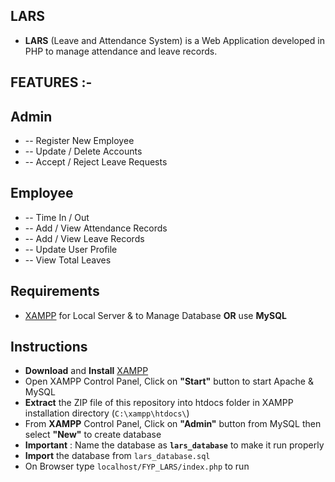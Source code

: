 ## LARS
 
* **LARS** (Leave and Attendance System) is a Web Application developed in PHP to  manage attendance and leave records. 
## FEATURES :-
## Admin
* -- Register New Employee
* -- Update / Delete Accounts
* -- Accept / Reject Leave Requests
## Employee
* -- Time In / Out
* -- Add / View Attendance Records
* -- Add / View Leave Records
* -- Update User Profile
* -- View Total Leaves

## Requirements
* [XAMPP](https://www.apachefriends.org/download.html) for Local Server & to Manage Database **OR** use **MySQL**
## Instructions
* **Download** and **Install** [XAMPP](https://www.apachefriends.org/download.html)
* Open XAMPP Control Panel, Click on **"Start"** button to start Apache & MySQL
* **Extract** the ZIP file of this repository into htdocs folder in XAMPP installation directory (`C:\xampp\htdocs\`)
* From **XAMPP** Control Panel, Click on **"Admin"** button from MySQL then select **"New"** to create database
* **Important** : Name the database as **`lars_database`** to make it run properly
* **Import** the database from `lars_database.sql`
* On Browser type `localhost/FYP_LARS/index.php` to run

